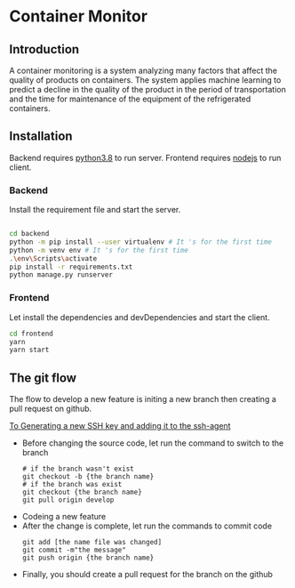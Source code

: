 # Container Monitor
## Introduction
A container monitoring is a system analyzing many factors that affect the quality of products on containers. The system applies machine learning to predict a decline in the quality of the product in the period of transportation and the time for maintenance of the equipment of the refrigerated containers.
## Installation

Backend requires [python3.8](https://www.python.org/) to run server.
Frontend requires [nodejs](https://nodejs.org/) to run client.

### Backend

Install the requirement file and start the server.

```sh

cd backend
python -m pip install --user virtualenv # It 's for the first time
python -m venv env # It 's for the first time
.\env\Scripts\activate
pip install -r requirements.txt
python manage.py runserver
```

### Frontend

Let install the dependencies and devDependencies and start the client.

```sh
cd frontend
yarn
yarn start
```

## The git flow

The flow to develop a new feature is initing a new branch then creating a pull request on github.

[To Generating a new SSH key and adding it to the ssh-agent](https://docs.github.com/en/authentication/connecting-to-github-with-ssh/generating-a-new-ssh-key-and-adding-it-to-the-ssh-agent)

- Before changing the source code, let run the command to switch to the branch
  ```
  # if the branch wasn't exist
  git checkout -b {the branch name}
  # if the branch was exist
  git checkout {the branch name}
  git pull origin develop
  ```
- Codeing a new feature
- After the change is complete, let run the commands to commit code
  ```
  git add [the name file was changed]
  git commit -m"the message"
  git push origin {the branch name}
  ```
- Finally, you should create a pull request for the branch on the github
